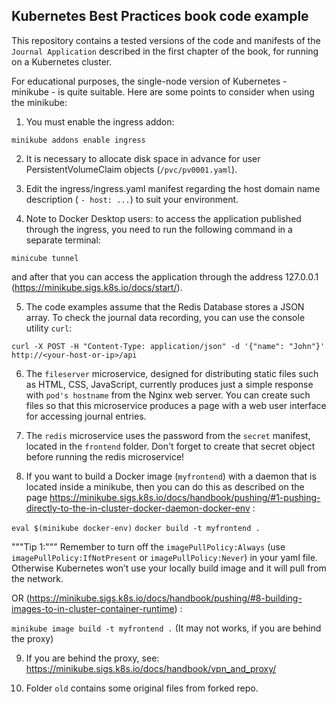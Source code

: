 Kubernetes Best Practices book code example
-------------------------------------------

This repository contains a tested versions of the code and manifests of the `Journal Application` described in the first chapter of the book, for running on a Kubernetes cluster.

For educational purposes, the single-node version of Kubernetes - minikube - is quite suitable. Here are some points to consider when using the minikube:

1. You must enable the ingress addon:

`minikube addons enable ingress`

2. It is necessary to allocate disk space in advance for user PersistentVolumeClaim objects (`/pvc/pv0001.yaml`).

3. Edit the ingress/ingress.yaml manifest regarding the host domain name description ( `- host: ...`) to suit your environment.

4. Note to Docker Desktop users: to access the application published through the ingress, you need to run the following command in a separate terminal:

`minicube tunnel`

and after that you can access the application through the address 127.0.0.1 (https://minikube.sigs.k8s.io/docs/start/).

5. The code examples assume that the Redis Database stores a JSON array. To check the journal data recording, you can use the console utility `curl`:

`curl -X POST -H "Content-Type: application/json" -d '{"name": "John"}' http://<your-host-or-ip>/api`

6. The `fileserver` microservice, designed for distributing static files such as HTML, CSS, JavaScript, currently produces just a simple response with `pod's hostname` from the Nginx web server. You can create such files so that this microservice produces a page with a web user interface for accessing journal entries.

7. The `redis` microservice uses the password from the `secret` manifest, located in the `frontend` folder. Don't forget to create that secret object before running the redis microservice!

8. If you want to build a Docker image (`myfrontend`) with a daemon that is located inside a minikube, then you can do this as described on the page https://minikube.sigs.k8s.io/docs/handbook/pushing/#1-pushing-directly-to-the-in-cluster-docker-daemon-docker-env :

`eval $(minikube docker-env)`
`docker build -t myfrontend .`

"""Tip 1:""" Remember to turn off the `imagePullPolicy:Always` (use `imagePullPolicy:IfNotPresent` or `imagePullPolicy:Never`) in your yaml file. Otherwise Kubernetes won’t use your locally build image and it will pull from the network.

OR (https://minikube.sigs.k8s.io/docs/handbook/pushing/#8-building-images-to-in-cluster-container-runtime) :

`minikube image build -t myfrontend .` (It may not works, if you are behind the proxy)

9. If you are behind the proxy, see: https://minikube.sigs.k8s.io/docs/handbook/vpn_and_proxy/

10. Folder `old` contains some original files from forked repo.


